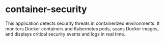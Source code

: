 # container-security
This application detects security threats in containerized environments. It monitors Docker containers and Kubernetes pods, scans Docker images, and displays critical security events and logs in real time.

